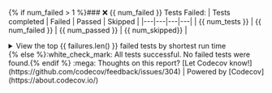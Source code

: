 {% if num_failed > 1 %}### :x: {{ num_failed }} Tests Failed:
| Tests completed | Failed | Passed | Skipped |
|---|---|---|---|
| {{ num_tests }} | {{ num_failed }} | {{ num_passed }} | {{ num_skipped}} |
<details><summary>View the top {{ failures.len() }} failed tests by shortest run time</summary>
{% for failure in failures %}
> 
> ```
> {{ failure.test_name }}
> ```
> 
> <details><summary>Stack Traces | {{ failure.duration }}s run time</summary>
> 
> > {{ failure.backticks }}{% for stack_trace_line in failure.stack_trace %}
> > {{ stack_trace_line }}{% endfor %}
> > {{ failure.backticks }}{% match failure.build_url %}{% when Some with (build_url) %}
> > [View]({{ build_url }}) the CI Build{% when None %}{% endmatch %}
> 
> </details>

{% endfor %}
</details>{% else %}:white_check_mark: All tests successful. No failed tests were found.{% endif %}
:mega: Thoughts on this report? [Let Codecov know!](https://github.com/codecov/feedback/issues/304) | Powered by [Codecov](https://about.codecov.io/)
